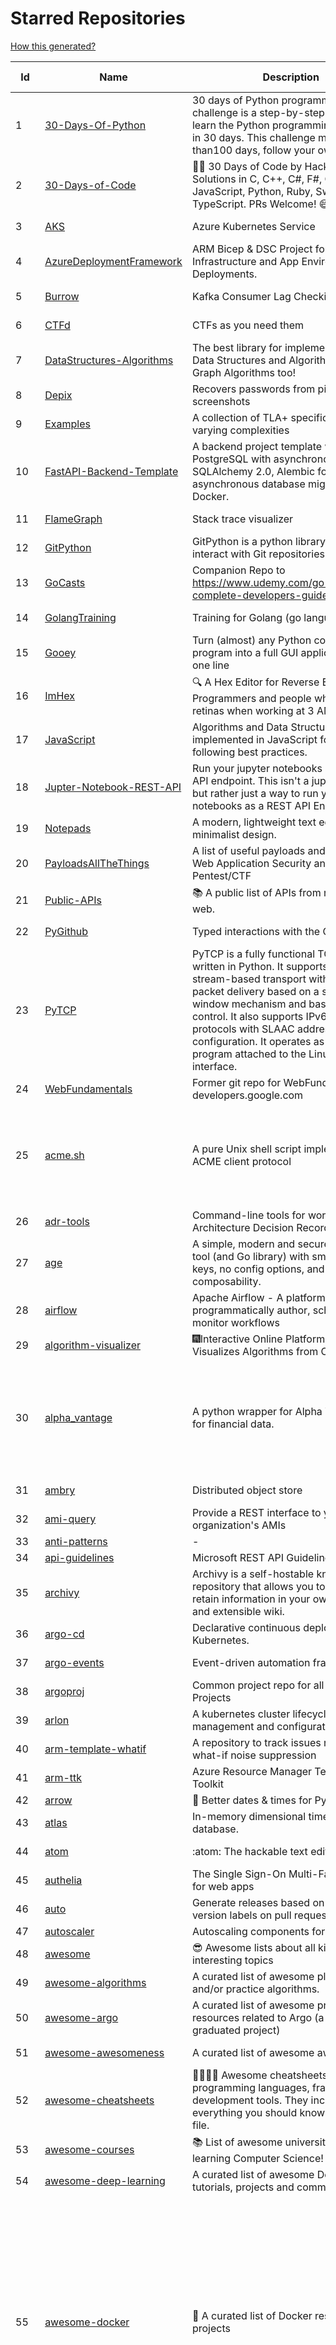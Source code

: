 # Starred Repositories  
[How this generated?](../master/USAGE.md)  
  
| Id 			| Name			| Description | Star Counts | Topics/Tags   | Last Updated 	|  
| ----------- | ----------- 	| ----------- | ----------- | ----------- 	| -----------   |  
|1|[30-Days-Of-Python](https://github.com/Asabeneh/30-Days-Of-Python.git)|30 days of Python programming challenge is a step-by-step guide to learn the Python programming language in 30 days. This challenge may take more than100 days, follow your own pace. |18444||11-12-2022|  
|2|[30-Days-of-Code](https://github.com/xeoneux/30-Days-of-Code.git)|👨‍💻 30 Days of Code by HackerRank Solutions in C, C++, C#, F#, Go, Java, JavaScript, Python, Ruby, Swift & TypeScript. PRs Welcome! 😄|810||17-8-2022|  
|3|[AKS](https://github.com/Azure/AKS.git)|Azure Kubernetes Service|1674||26-1-2023|  
|4|[AzureDeploymentFramework](https://github.com/brwilkinson/AzureDeploymentFramework.git)|ARM Bicep & DSC Project for Azure Infrastructure and App Environment Deployments.|89|||  
|5|[Burrow](https://github.com/linkedin/Burrow.git)|Kafka Consumer Lag Checking|3392||1-12-2022|  
|6|[CTFd](https://github.com/CTFd/CTFd.git)|CTFs as you need them|4440||25-1-2023|  
|7|[DataStructures-Algorithms](https://github.com/rachitiitr/DataStructures-Algorithms.git)|The best library for implementation of all Data Structures and Algorithms - Trees + Graph Algorithms too!|2435||13-6-2021|  
|8|[Depix](https://github.com/beurtschipper/Depix.git)|Recovers passwords from pixelized screenshots|23163||16-6-2022|  
|9|[Examples](https://github.com/tlaplus/Examples.git)|A collection of TLA+ specifications of varying complexities|1011|||  
|10|[FastAPI-Backend-Template](https://github.com/Aeternalis-Ingenium/FastAPI-Backend-Template.git)|A backend project template with FastAPI, PostgreSQL with asynchronous SQLAlchemy 2.0, Alembic for asynchronous database migration, and Docker.|266||19-1-2023|  
|11|[FlameGraph](https://github.com/brendangregg/FlameGraph.git)|Stack trace visualizer|14177||18-9-2022|  
|12|[GitPython](https://github.com/gitpython-developers/GitPython.git)|GitPython is a python library used to interact with Git repositories.|3816||25-1-2023|  
|13|[GoCasts](https://github.com/StephenGrider/GoCasts.git)|Companion Repo to https://www.udemy.com/go-the-complete-developers-guide/|1885||25-8-2017|  
|14|[GolangTraining](https://github.com/GoesToEleven/GolangTraining.git)|Training for Golang (go language)|8728||4-12-2018|  
|15|[Gooey](https://github.com/chriskiehl/Gooey.git)|Turn (almost) any Python command line program into a full GUI application with one line|17155||8-5-2022|  
|16|[ImHex](https://github.com/WerWolv/ImHex.git)|🔍 A Hex Editor for Reverse Engineers, Programmers and people who value their retinas when working at 3 AM.|25209||26-1-2023|  
|17|[JavaScript](https://github.com/TheAlgorithms/JavaScript.git)|Algorithms and Data Structures implemented in JavaScript for beginners, following best practices.|24531||8-1-2023|  
|18|[Jupter-Notebook-REST-API](https://github.com/Invictify/Jupter-Notebook-REST-API.git)|Run your jupyter notebooks as a REST API endpoint. This isn't a jupyter server but rather just a way to run your notebooks as a REST API Endpoint.|66||31-3-2020|  
|19|[Notepads](https://github.com/0x7c13/Notepads.git)|A modern, lightweight text editor with a minimalist design.|7235||14-1-2023|  
|20|[PayloadsAllTheThings](https://github.com/swisskyrepo/PayloadsAllTheThings.git)|A list of useful payloads and bypass for Web Application Security and Pentest/CTF|44696||24-1-2023|  
|21|[Public-APIs](https://github.com/n0shake/Public-APIs.git)|📚 A public list of APIs from round the web.|19444||26-1-2023|  
|22|[PyGithub](https://github.com/PyGithub/PyGithub.git)|Typed interactions with the GitHub API v3|5755||15-12-2022|  
|23|[PyTCP](https://github.com/ccie18643/PyTCP.git)|PyTCP is a fully functional TCP/IP stack written in Python. It supports TCP stream-based transport with reliable packet delivery based on a sliding window mechanism and basic congestion control. It also supports IPv6/ICMPv6 protocols with SLAAC address configuration. It operates as a user space program attached to the Linux TAP interface.|273||27-11-2022|  
|24|[WebFundamentals](https://github.com/google/WebFundamentals.git)|Former git repo for WebFundamentals on developers.google.com|13685|||  
|25|[acme.sh](https://github.com/acmesh-official/acme.sh.git)|A pure Unix shell script implementing ACME client protocol|30093|acme, acme-protocol, letsencrypt, certbot, shell, ash, bash, posix, posix-sh, zerossl, buypass, acme-client|23-11-2022|  
|26|[adr-tools](https://github.com/npryce/adr-tools.git)|Command-line tools for working with Architecture Decision Records|3728||30-3-2020|  
|27|[age](https://github.com/FiloSottile/age.git)|A simple, modern and secure encryption tool (and Go library) with small explicit keys, no config options, and UNIX-style composability.|12738||2-1-2023|  
|28|[airflow](https://github.com/apache/airflow.git)|Apache Airflow - A platform to programmatically author, schedule, and monitor workflows|28927|||  
|29|[algorithm-visualizer](https://github.com/algorithm-visualizer/algorithm-visualizer.git)|:fireworks:Interactive Online Platform that Visualizes Algorithms from Code|42091||13-4-2022|  
|30|[alpha_vantage](https://github.com/RomelTorres/alpha_vantage.git)|A python wrapper for Alpha Vantage API for financial data.|3822|alpha-vantage, pandas, financial-data, python, stock, alphavantage, json, finance, api-wrapper, cryptocurrency, bitcoin|25-12-2022|  
|31|[ambry](https://github.com/linkedin/ambry.git)|Distributed object store|1580||26-1-2023|  
|32|[ami-query](https://github.com/intuit/ami-query.git)|Provide a REST interface to your organization's AMIs|39||31-8-2020|  
|33|[anti-patterns](https://github.com/tonybaloney/anti-patterns.git)|-|127|||  
|34|[api-guidelines](https://github.com/microsoft/api-guidelines.git)|Microsoft REST API Guidelines|20577|||  
|35|[archivy](https://github.com/archivy/archivy.git)|Archivy is a self-hostable knowledge repository that allows you to learn and retain information in your own personal and extensible wiki.|2956||17-1-2023|  
|36|[argo-cd](https://github.com/argoproj/argo-cd.git)|Declarative continuous deployment for Kubernetes.|11868|||  
|37|[argo-events](https://github.com/argoproj/argo-events.git)|Event-driven automation framework|1822||23-1-2023|  
|38|[argoproj](https://github.com/argoproj/argoproj.git)|Common project repo for all Argo Projects|391||26-1-2023|  
|39|[arlon](https://github.com/arlonproj/arlon.git)|A kubernetes cluster lifecycle management and configuration tool|112||23-1-2023|  
|40|[arm-template-whatif](https://github.com/Azure/arm-template-whatif.git)|A repository to track issues related to what-if noise suppression|65|||  
|41|[arm-ttk](https://github.com/Azure/arm-ttk.git)|Azure Resource Manager Template Toolkit|370|||  
|42|[arrow](https://github.com/arrow-py/arrow.git)|🏹 Better dates & times for Python|8198|||  
|43|[atlas](https://github.com/Netflix/atlas.git)|In-memory dimensional time series database.|3187||18-1-2023|  
|44|[atom](https://github.com/atom/atom.git)|:atom: The hackable text editor|59050||22-11-2022|  
|45|[authelia](https://github.com/authelia/authelia.git)|The Single Sign-On Multi-Factor portal for web apps|15319||26-1-2023|  
|46|[auto](https://github.com/intuit/auto.git)|Generate releases based on semantic version labels on pull requests.|1911||13-9-2022|  
|47|[autoscaler](https://github.com/kubernetes/autoscaler.git)|Autoscaling components for Kubernetes|6469|||  
|48|[awesome](https://github.com/sindresorhus/awesome.git)|😎 Awesome lists about all kinds of interesting topics|235951||18-1-2023|  
|49|[awesome-algorithms](https://github.com/tayllan/awesome-algorithms.git)|A curated list of awesome places to learn and/or practice algorithms.|13091||9-5-2022|  
|50|[awesome-argo](https://github.com/akuity/awesome-argo.git)|A curated list of awesome projects and resources related to Argo (a CNCF graduated project)|1173||22-1-2023|  
|51|[awesome-awesomeness](https://github.com/bayandin/awesome-awesomeness.git)|A curated list of awesome awesomeness|29785||24-3-2022|  
|52|[awesome-cheatsheets](https://github.com/LeCoupa/awesome-cheatsheets.git)|👩‍💻👨‍💻 Awesome cheatsheets for popular programming languages, frameworks and development tools. They include everything you should know in one single file.|32132||30-12-2022|  
|53|[awesome-courses](https://github.com/prakhar1989/awesome-courses.git)|:books: List of awesome university courses for learning Computer Science!|45149||12-11-2022|  
|54|[awesome-deep-learning](https://github.com/ChristosChristofidis/awesome-deep-learning.git)|A curated list of awesome Deep Learning tutorials, projects and communities.|20156||14-11-2022|  
|55|[awesome-docker](https://github.com/veggiemonk/awesome-docker.git)|:whale: A curated list of Docker resources and projects|24163|docker, awesome, awesome-list, container, tools, dockerfile, list, moby, docker-container, docker-image, docker-environment, docker-deployment, docker-swarm, docker-api, docker-monitoring, docker-machine, docker-security, docker-registry|24-1-2023|  
|56|[awesome-fastapi](https://github.com/mjhea0/awesome-fastapi.git)|A curated list of awesome things related to FastAPI|5061||2-11-2022|  
|57|[awesome-flask](https://github.com/humiaozuzu/awesome-flask.git)|A curated list of awesome Flask resources and plugins|11108||17-9-2019|  
|58|[awesome-gcp-certifications](https://github.com/sathishvj/awesome-gcp-certifications.git)|Google Cloud Platform Certification resources.|3084|||  
|59|[awesome-github-profile-readme](https://github.com/abhisheknaiidu/awesome-github-profile-readme.git)|😎 A curated list of awesome GitHub Profile READMEs 📝|16362||9-10-2022|  
|60|[awesome-go](https://github.com/avelino/awesome-go.git)|A curated list of awesome Go frameworks, libraries and software|95247||21-1-2023|  
|61|[awesome-interview-questions](https://github.com/DopplerHQ/awesome-interview-questions.git)|:octocat: A curated awesome list of lists of interview questions. Feel free to contribute! :mortar_board: |52870||16-11-2021|  
|62|[awesome-k6](https://github.com/grafana/awesome-k6.git)|A curated list of resources on automated load- and performance testing using k6 🗻|321||30-9-2022|  
|63|[awesome-kubernetes](https://github.com/ramitsurana/awesome-kubernetes.git)|A curated list for awesome kubernetes sources :ship::tada:|13485||21-1-2023|  
|64|[awesome-macOS](https://github.com/iCHAIT/awesome-macOS.git)|  A curated list of awesome applications, softwares, tools and shiny things for macOS.|13869||21-1-2023|  
|65|[awesome-machine-learning](https://github.com/josephmisiti/awesome-machine-learning.git)|A curated list of awesome Machine Learning frameworks, libraries and software.|57506||23-1-2023|  
|66|[awesome-macos-command-line](https://github.com/herrbischoff/awesome-macos-command-line.git)|Use your macOS terminal shell to do awesome things.|26968||2-9-2021|  
|67|[awesome-microservices](https://github.com/mfornos/awesome-microservices.git)|A curated list of Microservice Architecture related principles and technologies.|11780||1-9-2022|  
|68|[awesome-pentest](https://github.com/enaqx/awesome-pentest.git)|A collection of awesome penetration testing resources, tools and other shiny things|17625||3-1-2023|  
|69|[awesome-python](https://github.com/vinta/awesome-python.git)|A curated list of awesome Python frameworks, libraries, software and resources|154621||5-1-2023|  
|70|[awesome-python-applications](https://github.com/mahmoud/awesome-python-applications.git)|💿 Free software that works great, and also happens to be open-source Python. |14217|||  
|71|[awesome-readme](https://github.com/matiassingers/awesome-readme.git)|A curated list of awesome READMEs|13747||13-12-2022|  
|72|[awesome-sanic](https://github.com/mekicha/awesome-sanic.git)|A curated list of awesome Sanic resources and extensions|622||26-10-2022|  
|73|[awesome-scalability](https://github.com/binhnguyennus/awesome-scalability.git)|The Patterns of Scalable, Reliable, and Performant Large-Scale Systems|43327||8-1-2023|  
|74|[awesome-selfhosted](https://github.com/awesome-selfhosted/awesome-selfhosted.git)|A list of Free Software network services and web applications which can be hosted on your own servers|116536||27-1-2023|  
|75|[awesome-shell](https://github.com/alebcay/awesome-shell.git)|A curated list of awesome command-line frameworks, toolkits, guides and gizmos. Inspired by awesome-php.|26322|||  
|76|[awesome-sre](https://github.com/dastergon/awesome-sre.git)|A curated list of Site Reliability and Production Engineering resources.|9569||8-10-2022|  
|77|[awesome-sysadmin](https://github.com/awesome-foss/awesome-sysadmin.git)|A curated list of amazingly awesome open source sysadmin resources.|16429||26-1-2023|  
|78|[awesome-vscode](https://github.com/viatsko/awesome-vscode.git)|🎨 A curated list of delightful VS Code packages and resources.|21782||15-11-2022|  
|79|[awless](https://github.com/wallix/awless.git)|A Mighty CLI for AWS|4898||10-12-2018|  
|80|[aws-cdk](https://github.com/aws/aws-cdk.git)|The AWS Cloud Development Kit is a framework for defining cloud infrastructure in code|9763||26-1-2023|  
|81|[aws-cli](https://github.com/aws/aws-cli.git)|Universal Command Line Interface for Amazon Web Services|13362|aws, cloud, aws-cli, cloud-management|26-1-2023|  
|82|[aws-cloudformation-user-guide](https://github.com/awsdocs/aws-cloudformation-user-guide.git)|The open source version of the AWS CloudFormation User Guide|702||7-1-2023|  
|83|[aws-eks-kubernetes-masterclass](https://github.com/stacksimplify/aws-eks-kubernetes-masterclass.git)|AWS EKS Kubernetes - Masterclass   DevOps, Microservices|709||17-1-2023|  
|84|[azkaban](https://github.com/azkaban/azkaban.git)|Azkaban workflow manager.|4202|||  
|85|[azure-cli](https://github.com/Azure/azure-cli.git)|Azure Command-Line Interface|3422||26-1-2023|  
|86|[azure-docs-bicep-samples](https://github.com/Azure/azure-docs-bicep-samples.git)|-|40|||  
|87|[azure-functions-host](https://github.com/Azure/azure-functions-host.git)|The host/runtime that powers Azure Functions|1794||26-1-2023|  
|88|[azure-monitor-opencensus-python](https://github.com/Azure-Samples/azure-monitor-opencensus-python.git)|Sample repository demonstrating Azure Monitor exporters for Opencensus Python|17||3-8-2022|  
|89|[azure-powershell](https://github.com/Azure/azure-powershell.git)|Microsoft Azure PowerShell|3440||26-1-2023|  
|90|[azure-quickstart-templates](https://github.com/Azure/azure-quickstart-templates.git)|Azure Quickstart Templates|12576|||  
|91|[azure-rest-api-specs](https://github.com/Azure/azure-rest-api-specs.git)|The source for REST API specifications for Microsoft Azure.|1959||26-1-2023|  
|92|[azure-sdk-for-python](https://github.com/Azure/azure-sdk-for-python.git)|This repository is for active development of the Azure SDK for Python. For consumers of the SDK we recommend visiting our public developer docs at https://docs.microsoft.com/python/azure/ or our versioned developer docs at https://azure.github.io/azure-sdk-for-python. |3464|||  
|93|[azure4everyone-samples](https://github.com/MarczakIO/azure4everyone-samples.git)|-|207|||  
|94|[backstage](https://github.com/backstage/backstage.git)|Backstage is an open platform for building developer portals|20486||26-1-2023|  
|95|[badges](https://github.com/Naereen/badges.git)|:pencil: Markdown code for lots of small badges :ribbon: :pushpin: (shields.io, forthebadge.com etc) :sunglasses:. Contributions are welcome! Please add yours!|3733||16-1-2023|  
|96|[bat](https://github.com/sharkdp/bat.git)|A cat(1) clone with wings.|39263|||  
|97|[behave](https://github.com/behave/behave.git)|BDD, Python style.|2753||19-12-2022|  
|98|[bhai-lang](https://github.com/DulLabs/bhai-lang.git)|A toy programming language written in Typescript|3574|||  
|99|[bicep](https://github.com/Azure/bicep.git)|Bicep is a declarative language for describing and deploying Azure resources|2667|||  
|100|[bitcoin](https://github.com/bitcoin/bitcoin.git)|Bitcoin Core integration/staging tree|67891||26-1-2023|  
|101|[black](https://github.com/psf/black.git)|The uncompromising Python code formatter|31087||24-1-2023|  
|102|[blackfriday](https://github.com/russross/blackfriday.git)|Blackfriday: a markdown processor for Go|5081||27-10-2020|  
|103|[blockly](https://github.com/google/blockly.git)|The web-based visual programming editor.|10935||26-1-2023|  
|104|[bokeh](https://github.com/bokeh/bokeh.git)|Interactive Data Visualization in the browser, from  Python|17144||27-1-2023|  
|105|[boto3](https://github.com/boto/boto3.git)|AWS SDK for Python|7844|python, aws, cloud, cloud-management, aws-sdk|26-1-2023|  
|106|[boulder](https://github.com/letsencrypt/boulder.git)|An ACME-based certificate authority, written in Go. |4535||26-1-2023|  
|107|[boundary](https://github.com/hashicorp/boundary.git)|Boundary enables identity-based access management for dynamic infrastructure. |3521||26-1-2023|  
|108|[brackets](https://github.com/adobe/brackets.git)|An open source code editor for the web, written in JavaScript, HTML and CSS.|33499||18-3-2021|  
|109|[brooklin](https://github.com/linkedin/brooklin.git)|An extensible distributed system for reliable nearline data streaming at scale|808|||  
|110|[brotli](https://github.com/google/brotli.git)|Brotli compression format|11810|||  
|111|[build-your-own-x](https://github.com/codecrafters-io/build-your-own-x.git)|Master programming by recreating your favorite technologies from scratch.|185347||23-1-2023|  
|112|[caddy](https://github.com/caddyserver/caddy.git)|Fast and extensible multi-platform HTTP/1-2-3 web server with automatic HTTPS|45495||25-1-2023|  
|113|[cdk8s](https://github.com/cdk8s-team/cdk8s.git)|Define Kubernetes native apps and abstractions using object-oriented programming|3436|||  
|114|[cdnjs](https://github.com/cdnjs/cdnjs.git)|🤖 CDN assets - The #1 free and open source CDN built to make life easier for developers.|9774||27-1-2023|  
|115|[celery](https://github.com/celery/celery.git)|Distributed Task Queue (development branch)|20839|python, task-manager, task-scheduler, task-runner, queue-workers, queued-jobs, queue-tasks, amqp, redis, sqs, sqs-queue, python3, python-library, redis-queue|24-1-2023|  
|116|[cello](https://github.com/cello-proj/cello.git)|Run infrastructure as code (IaC) software tools including CDK, Terraform and Cloud Formation via GitOps.|255||21-12-2022|  
|117|[cfssl](https://github.com/cloudflare/cfssl.git)|CFSSL: Cloudflare's PKI and TLS toolkit|7555||8-12-2022|  
|118|[chalice](https://github.com/aws/chalice.git)|Python Serverless Microframework for AWS|9454||1-9-2022|  
|119|[chaos-mesh](https://github.com/chaos-mesh/chaos-mesh.git)|A Chaos Engineering Platform for Kubernetes.|5460||18-1-2023|  
|120|[chaosmonkey](https://github.com/Netflix/chaosmonkey.git)|Chaos Monkey is a resiliency tool that helps applications tolerate random instance failures.|13111||20-1-2023|  
|121|[chartmuseum](https://github.com/helm/chartmuseum.git)|Host your own Helm Chart Repository|3091||11-1-2023|  
|122|[charts](https://github.com/helm/charts.git)|⚠️(OBSOLETE) Curated applications for Kubernetes|15471||21-12-2021|  
|123|[cheat.sh](https://github.com/chubin/cheat.sh.git)|the only cheat sheet you need|34514||18-4-2022|  
|124|[checkov](https://github.com/bridgecrewio/checkov.git)|Prevent cloud misconfigurations and find vulnerabilities during build-time in infrastructure as code, container images and open source packages with Checkov by Bridgecrew.|5140|||  
|125|[cilium](https://github.com/cilium/cilium.git)|eBPF-based Networking, Security, and Observability|14158||26-1-2023|  
|126|[clair](https://github.com/quay/clair.git)|Vulnerability Static Analysis for Containers|9288|||  
|127|[cli](https://github.com/snyk/cli.git)|Snyk CLI scans and monitors your projects for security vulnerabilities.|4302||26-1-2023|  
|128|[cli](https://github.com/cli/cli.git)|GitHub’s official command line tool|31116||26-1-2023|  
|129|[cli-spinners](https://github.com/sindresorhus/cli-spinners.git)|Spinners for use in the terminal|2107||24-7-2022|  
|130|[cli53](https://github.com/barnybug/cli53.git)|Command line tool for Amazon Route 53|1841||8-4-2022|  
|131|[click](https://github.com/pallets/click.git)|Python composable command line interface toolkit|13421||20-1-2023|  
|132|[cloud-custodian](https://github.com/cloud-custodian/cloud-custodian.git)|Rules engine for cloud security, cost optimization, and governance, DSL in yaml for policies to query, filter, and take actions on resources|4621|||  
|133|[cobra](https://github.com/spf13/cobra.git)|A Commander for modern Go CLI interactions|30438|||  
|134|[codebytere.github.io](https://github.com/codebytere/codebytere.github.io.git)|personal website|470||11-1-2023|  
|135|[codesearch](https://github.com/google/codesearch.git)|Fast, indexed regexp search over large file trees|3243|||  
|136|[coding-interview-university](https://github.com/jwasham/coding-interview-university.git)|A complete computer science study plan to become a software engineer.|245272|||  
|137|[compose](https://github.com/docker/compose.git)|Define and run multi-container applications with Docker|28373|docker, docker-compose, orchestration, go, golang|26-1-2023|  
|138|[computer-science](https://github.com/ossu/computer-science.git)|:mortar_board: Path to a free self-taught education in Computer Science!|131374||21-1-2023|  
|139|[consul](https://github.com/hashicorp/consul.git)|Consul is a distributed, highly available, and data center aware solution to connect and configure applications across dynamic, distributed infrastructure.|25932|consul, service-mesh, service-discovery, kubernetes, vault, ecs, api-gateway|26-1-2023|  
|140|[containerd](https://github.com/containerd/containerd.git)|An open and reliable container runtime|13012|containerd, oci, containers, docker, cncf, cri, kubernetes, hacktoberfest|26-1-2023|  
|141|[core](https://github.com/home-assistant/core.git)|:house_with_garden: Open source home automation that puts local control and privacy first.|57552||27-1-2023|  
|142|[coredns](https://github.com/coredns/coredns.git)|CoreDNS is a DNS server that chains plugins|10204|||  
|143|[coreutils](https://github.com/uutils/coreutils.git)|Cross-platform Rust rewrite of the GNU coreutils|13048||25-1-2023|  
|144|[crouton](https://github.com/dnschneid/crouton.git)|Chromium OS Universal Chroot Environment|8261|||  
|145|[cruise-control](https://github.com/linkedin/cruise-control.git)|Cruise-control is the first of its kind to fully automate the dynamic workload rebalance and self-healing of a Kafka cluster. It provides great value to Kafka users by simplifying the operation of Kafka clusters.|2350||4-1-2023|  
|146|[curl](https://github.com/curl/curl.git)|A command line tool and library for transferring data with URL syntax, supporting DICT, FILE, FTP, FTPS, GOPHER, GOPHERS, HTTP, HTTPS, IMAP, IMAPS, LDAP, LDAPS, MQTT, POP3, POP3S, RTMP, RTMPS, RTSP, SCP, SFTP, SMB, SMBS, SMTP, SMTPS, TELNET, TFTP, WS and WSS. libcurl offers a myriad of powerful features|28280||26-1-2023|  
|147|[dailybot](https://github.com/sapumar/dailybot.git)|Simple telegram bot to remind about the daily stand up|8||23-12-2021|  
|148|[dapr](https://github.com/dapr/dapr.git)|Dapr is a portable, event-driven, runtime for building distributed applications across cloud and edge.|20301||26-1-2023|  
|149|[dashboard](https://github.com/kubernetes/dashboard.git)|General-purpose web UI for Kubernetes clusters|12130||16-1-2023|  
|150|[datamodel-code-generator](https://github.com/koxudaxi/datamodel-code-generator.git)|Pydantic model generator for easy conversion of JSON, OpenAPI, JSON Schema, and YAML data sources.|1372||26-1-2023|  
|151|[deepdiff](https://github.com/seperman/deepdiff.git)|DeepDiff: Deep Difference and search of any Python object/data. DeepHash: Hash of any object based on its contents. Delta: Use deltas to reconstruct objects by adding deltas together.|1567||6-1-2023|  
|152|[design-patterns-for-humans](https://github.com/kamranahmedse/design-patterns-for-humans.git)|An ultra-simplified explanation to design patterns|36800||27-8-2022|  
|153|[developer-roadmap](https://github.com/kamranahmedse/developer-roadmap.git)|Interactive roadmaps, guides and other educational content to help developers grow in their careers.|226590||26-1-2023|  
|154|[devops-exercises](https://github.com/bregman-arie/devops-exercises.git)|Linux, Jenkins, AWS, SRE, Prometheus, Docker, Python, Ansible, Git, Kubernetes, Terraform, OpenStack, SQL, NoSQL, Azure, GCP, DNS, Elastic, Network, Virtualization. DevOps Interview Questions|35834||25-1-2023|  
|155|[diagrams](https://github.com/mingrammer/diagrams.git)|:art: Diagram as Code for prototyping cloud system architectures|27707|||  
|156|[discourse](https://github.com/discourse/discourse.git)|A platform for community discussion. Free, open, simple.|37237||27-1-2023|  
|157|[dive](https://github.com/wagoodman/dive.git)|A tool for exploring each layer in a docker image|35479|docker, docker-image, inspector, explorer, cli, tui|2-7-2021|  
|158|[django](https://github.com/django/django.git)|The Web framework for perfectionists with deadlines.|68382|||  
|159|[django-health-check](https://github.com/revsys/django-health-check.git)|a pluggable app that runs a full check on the deployment, using a number of plugins to check e.g. database, queue server, celery processes, etc.|952|||  
|160|[dns](https://github.com/miekg/dns.git)|DNS library in Go|6719|||  
|161|[dnscontrol](https://github.com/StackExchange/dnscontrol.git)|Synchronize your DNS to multiple providers from a simple DSL|2481||26-1-2023|  
|162|[dnslib](https://github.com/paulc/dnslib.git)|A Python library to encode/decode DNS wire-format packets |243|||  
|163|[dnsperf](https://github.com/cobblau/dnsperf.git)|A DNS performance tool.|205||14-10-2017|  
|164|[docker-cheat-sheet](https://github.com/wsargent/docker-cheat-sheet.git)|Docker Cheat Sheet|21337|docker, cheet-sheet|23-6-2022|  
|165|[docker-development-youtube-series](https://github.com/marcel-dempers/docker-development-youtube-series.git)|-|3922||18-1-2023|  
|166|[docker_practice](https://github.com/yeasy/docker_practice.git)|Learn and understand Docker&Container technologies, with real DevOps practice!|21746||17-1-2023|  
|167|[dockerfiles](https://github.com/jessfraz/dockerfiles.git)|Various Dockerfiles I use on the desktop and on servers.|12963||27-3-2021|  
|168|[doitlive](https://github.com/sloria/doitlive.git)|Because sometimes you need to do it live|3239||14-8-2022|  
|169|[dokku](https://github.com/dokku/dokku.git)|A docker-powered PaaS that helps you build and manage the lifecycle of applications|24126||26-1-2023|  
|170|[dotfiles](https://github.com/bbkane/dotfiles.git)|Configs for apps I care about|26||24-1-2023|  
|171|[draft-classic](https://github.com/Azure/draft-classic.git)|A tool for developers to create cloud-native applications on Kubernetes.|3944|||  
|172|[drawio](https://github.com/jgraph/drawio.git)|draw.io is a JavaScript, client-side editor for general diagramming and whiteboarding|32891||26-1-2023|  
|173|[driftctl](https://github.com/snyk/driftctl.git)|Detect, track and alert on infrastructure drift|2090|||  
|174|[duf](https://github.com/muesli/duf.git)|Disk Usage/Free Utility - a better 'df' alternative|10485||3-12-2022|  
|175|[eBPF-Package-Repository](https://github.com/l3af-project/eBPF-Package-Repository.git)|eBPF Programs|22||16-6-2022|  
|176|[echarts](https://github.com/apache/echarts.git)|Apache ECharts is a powerful, interactive charting and data visualization library for browser|53974||23-1-2023|  
|177|[echo](https://github.com/labstack/echo.git)|High performance, minimalist Go web framework|24778|go, echo, web, middleware, microservice, websocket, ssl, letsencrypt, micro-framework, https, http2, web-framework, labstack-echo|3-1-2023|  
|178|[ecs-refarch-service-discovery](https://github.com/awslabs/ecs-refarch-service-discovery.git)|An EC2 Container Service Reference Architecture for providing Service Discovery to containers using CloudWatch Events, Lambda and Route 53 private hosted zones. |441||25-7-2016|  
|179|[eks-anywhere](https://github.com/aws/eks-anywhere.git)|Run Amazon EKS on your own infrastructure 🚀|1704||27-1-2023|  
|180|[eks-node-viewer](https://github.com/awslabs/eks-node-viewer.git)|EKS Node Viewer|483||23-1-2023|  
|181|[elasticsearch](https://github.com/elastic/elasticsearch.git)|Free and Open, Distributed, RESTful Search Engine|62488||26-1-2023|  
|182|[emissary](https://github.com/emissary-ingress/emissary.git)|open source Kubernetes-native API gateway for microservices built on the Envoy Proxy|3977||23-1-2023|  
|183|[eng-practices](https://github.com/google/eng-practices.git)|Google's Engineering Practices documentation|19036|||  
|184|[engineering-blogs](https://github.com/kilimchoi/engineering-blogs.git)|A curated list of engineering blogs|22835||28-10-2022|  
|185|[envoy](https://github.com/envoyproxy/envoy.git)|Cloud-native high-performance edge/middle/service proxy|21293|||  
|186|[eruda](https://github.com/liriliri/eruda.git)|Console for mobile browsers|13529|||  
|187|[etcd](https://github.com/etcd-io/etcd.git)|Distributed reliable key-value store for the most critical data of a distributed system|42394|etcd, raft, distributed-systems, kubernetes, go, database, key-value, consensus, distributed-database, cncf|24-1-2023|  
|188|[every-programmer-should-know](https://github.com/mtdvio/every-programmer-should-know.git)|A collection of (mostly) technical things every software developer should know about|67423||23-11-2022|  
|189|[ewd998](https://github.com/tlaplus-workshops/ewd998.git)|Distributed termination detection on a ring, due to Shmuel Safra:|35|||  
|190|[excalidraw](https://github.com/excalidraw/excalidraw.git)|Virtual whiteboard for sketching hand-drawn like diagrams|40075||26-1-2023|  
|191|[external-dns](https://github.com/kubernetes-sigs/external-dns.git)|Configure external DNS servers (AWS Route53, Google CloudDNS and others) for Kubernetes Ingresses and Services|5990|||  
|192|[faas](https://github.com/openfaas/faas.git)|OpenFaaS - Serverless Functions Made Simple|22576||17-1-2023|  
|193|[face_recognition](https://github.com/ageitgey/face_recognition.git)|The world's simplest facial recognition api for Python and the command line|47113||10-6-2022|  
|194|[faker](https://github.com/joke2k/faker.git)|Faker is a Python package that generates fake data for you.|15319||24-1-2023|  
|195|[falcon](https://github.com/falconry/falcon.git)|The no-magic web data plane API and microservices framework for Python developers, with a focus on reliability, correctness, and performance at scale.|9000|||  
|196|[fastapi](https://github.com/tiangolo/fastapi.git)|FastAPI framework, high performance, easy to learn, fast to code, ready for production|53810||24-1-2023|  
|197|[fastapi-cache](https://github.com/long2ice/fastapi-cache.git)|fastapi-cache is a tool to cache fastapi response and function result, with backends support redis and memcached.|570||15-1-2023|  
|198|[fastapi-code-generator](https://github.com/koxudaxi/fastapi-code-generator.git)|This code generator creates FastAPI app from an openapi file.|647||25-1-2023|  
|199|[fastapi-jwt](https://github.com/testdrivenio/fastapi-jwt.git)|secure a FastAPI app by enabling authentication using JSON Web Tokens (JWTs)|67||19-2-2021|  
|200|[fastapi-mvc](https://github.com/fastapi-mvc/fastapi-mvc.git)|Developer productivity tool for making high-quality FastAPI production-ready APIs.|290||8-1-2023|  
|201|[fastapi-utils](https://github.com/dmontagu/fastapi-utils.git)|Reusable utilities for FastAPI|1265||7-3-2020|  
|202|[fastapi-versioning](https://github.com/DeanWay/fastapi-versioning.git)|api versioning for fastapi web applications|488||24-8-2021|  
|203|[fastapi_client](https://github.com/dmontagu/fastapi_client.git)|FastAPI client generator|291||11-2-2021|  
|204|[fastapi_profiler](https://github.com/sunhailin-Leo/fastapi_profiler.git)|A FastAPI Middleware of joerick/pyinstrument to check your service performance.|110||3-1-2023|  
|205|[fasthttp](https://github.com/valyala/fasthttp.git)|Fast HTTP package for Go. Tuned for high performance. Zero memory allocations in hot paths. Up to 10x faster than net/http|18971||23-1-2023|  
|206|[fd](https://github.com/sharkdp/fd.git)|A simple, fast and user-friendly alternative to 'find'|26093||17-1-2023|  
|207|[first-contributions](https://github.com/firstcontributions/first-contributions.git)|🚀✨ Help beginners to contribute to open source projects|31147||26-1-2023|  
|208|[flamethrower](https://github.com/DNS-OARC/flamethrower.git)|a DNS performance and functional testing utility supporting UDP, TCP, DoT and DoH (by @ns1labs)|268||7-12-2022|  
|209|[flasgger](https://github.com/flasgger/flasgger.git)|Easy OpenAPI specs and Swagger UI for your Flask API|3158||21-1-2022|  
|210|[flask](https://github.com/pallets/flask.git)|The Python micro framework for building web applications.|61675||20-1-2023|  
|211|[flask-app-on-azure-functions](https://github.com/Azure-Samples/flask-app-on-azure-functions.git)|A sample to run a Flask app on Azure Functions|8||18-2-2022|  
|212|[flask-caching](https://github.com/pallets-eco/flask-caching.git)|A caching extension for Flask|778||12-1-2023|  
|213|[flask-celery-example](https://github.com/miguelgrinberg/flask-celery-example.git)|This repository contains the example code for my blog article Using Celery with Flask.|1122|||  
|214|[flower](https://github.com/mher/flower.git)|Real-time monitor and web admin for Celery distributed task queue|5536|||  
|215|[forcediphttpsadapter](https://github.com/Roadmaster/forcediphttpsadapter.git)|A requests TransportAdapter allowing to force a specific IP for HTTPS connections.|46||1-11-2021|  
|216|[fortio](https://github.com/fortio/fortio.git)|Fortio load testing library, command line tool, advanced echo server and web UI in go (golang). Allows to specify a set query-per-second load and record latency histograms and other useful stats.|2811||26-1-2023|  
|217|[fortio-operator](https://github.com/verfio/fortio-operator.git)|Load Testing Operator within the Kubernetes cluster and outside of it.|37|||  
|218|[free-for-dev](https://github.com/ripienaar/free-for-dev.git)|A list of SaaS, PaaS and IaaS offerings that have free tiers of interest to devops and infradev|66075||26-1-2023|  
|219|[free-programming-books](https://github.com/EbookFoundation/free-programming-books.git)|:books: Freely available programming books|262910||26-1-2023|  
|220|[frp](https://github.com/fatedier/frp.git)|A fast reverse proxy to help you expose a local server behind a NAT or firewall to the internet.|63728||15-1-2023|  
|221|[fucking-algorithm](https://github.com/labuladong/fucking-algorithm.git)|刷算法全靠套路，认准 labuladong 就够了！English version supported! Crack LeetCode, not only how, but also why. |113393||25-1-2023|  
|222|[gcsfuse](https://github.com/GoogleCloudPlatform/gcsfuse.git)|A user-space file system for interacting with Google Cloud Storage|1599|||  
|223|[gin](https://github.com/gin-gonic/gin.git)|Gin is a HTTP web framework written in Go (Golang). It features a Martini-like API with much better performance -- up to 40 times faster. If you need smashing performance, get yourself some Gin.|66007||20-1-2023|  
|224|[gitbook](https://github.com/GitbookIO/gitbook.git)|📝 Modern documentation format and toolchain using Git and Markdown|25290||27-12-2018|  
|225|[github-cheat-sheet](https://github.com/tiimgreen/github-cheat-sheet.git)|A list of cool features of Git and GitHub.|39172||28-5-2022|  
|226|[github-readme-stats](https://github.com/anuraghazra/github-readme-stats.git)|:zap: Dynamically generated stats for your github readmes|51112|||  
|227|[github1s](https://github.com/conwnet/github1s.git)|One second to read GitHub code with VS Code.|21605||19-1-2023|  
|228|[gitignore](https://github.com/github/gitignore.git)|A collection of useful .gitignore templates|143361||18-12-2022|  
|229|[gitops-engine](https://github.com/argoproj/gitops-engine.git)|Democratizing GitOps|1466|||  
|230|[gitui](https://github.com/extrawurst/gitui.git)|Blazing 💥 fast terminal-ui for git written in rust 🦀|11974||26-1-2023|  
|231|[gloo](https://github.com/solo-io/gloo.git)|The Feature-rich, Kubernetes-native, Next-Generation API Gateway Built on Envoy|3676||26-1-2023|  
|232|[go-github](https://github.com/google/go-github.git)|Go library for accessing the GitHub v3 API|9128||27-1-2023|  
|233|[go-leetcode](https://github.com/austingebauer/go-leetcode.git)|A collection of 100+ popular LeetCode problems solved in Go.|1740|||  
|234|[go-metrics](https://github.com/rcrowley/go-metrics.git)|Go port of Coda Hale's Metrics library|3331||27-12-2020|  
|235|[go-spew](https://github.com/davecgh/go-spew.git)|Implements a deep pretty printer for Go data structures to aid in debugging|5458|||  
|236|[goaccess](https://github.com/allinurl/goaccess.git)|GoAccess is a real-time web log analyzer and interactive viewer that runs in a terminal in *nix systems or through your browser.|15702||2-1-2023|  
|237|[gobgp](https://github.com/osrg/gobgp.git)|BGP implemented in the Go Programming Language|3125||10-1-2023|  
|238|[gods](https://github.com/emirpasic/gods.git)|GoDS (Go Data Structures) - Sets, Lists, Stacks, Maps, Trees, Queues, and much more|13181|go, golang, data-structure, map, tree, set, list, stack, iterator, enumerable, sort, avl-tree, red-black-tree, b-tree, binary-heap, queue|18-1-2023|  
|239|[golang-web-dev](https://github.com/GoesToEleven/golang-web-dev.git)|-|3153||13-12-2019|  
|240|[goldmark](https://github.com/yuin/goldmark.git)|:trophy: A markdown parser written in Go. Easy to extend, standard(CommonMark) compliant, well structured.|2523||25-12-2022|  
|241|[google-api-python-client](https://github.com/googleapis/google-api-python-client.git)|🐍 The official Python client library for Google's discovery based APIs.|6270|||  
|242|[google-cloud-python](https://github.com/googleapis/google-cloud-python.git)|Google Cloud Client Library for Python|4093|||  
|243|[google-maps-services-python](https://github.com/googlemaps/google-maps-services-python.git)|Python client library for Google Maps API Web Services|3788|||  
|244|[googlesre](https://github.com/google/googlesre.git)|-|97|||  
|245|[goreleaser](https://github.com/goreleaser/goreleaser.git)|Deliver Go binaries as fast and easily as possible|11154||26-1-2023|  
|246|[gotty](https://github.com/sorenisanerd/gotty.git)|Share your terminal as a web application|1695||28-11-2022|  
|247|[gotty](https://github.com/yudai/gotty.git)|Share your terminal as a web application|17429||13-12-2017|  
|248|[gping](https://github.com/orf/gping.git)|Ping, but with a graph|7115||17-1-2023|  
|249|[graphene-django](https://github.com/graphql-python/graphene-django.git)|Integrate GraphQL into your Django project.|4011||24-12-2022|  
|250|[grequests](https://github.com/spyoungtech/grequests.git)|Requests + Gevent = <3|4179|||  
|251|[grex](https://github.com/pemistahl/grex.git)|A command-line tool and Rust library for generating regular expressions from user-provided test cases|5849||3-1-2023|  
|252|[greykite](https://github.com/linkedin/greykite.git)|A flexible, intuitive and fast forecasting library|1664|||  
|253|[grumpy](https://github.com/giantswarm/grumpy.git)|Kubernetes Validation Admission Controller example|22||24-7-2020|  
|254|[guacamole-server](https://github.com/apache/guacamole-server.git)|Mirror of Apache Guacamole Server|2337||24-1-2023|  
|255|[halo](https://github.com/manrajgrover/halo.git)|💫 Beautiful spinners for terminal, IPython and Jupyter|2688||9-11-2020|  
|256|[haproxy](https://github.com/haproxy/haproxy.git)|HAProxy Load Balancer's development branch (mirror of git.haproxy.org)|3424||26-1-2023|  
|257|[helm](https://github.com/helm/helm.git)|The Kubernetes Package Manager|23492||13-1-2023|  
|258|[helm-git-repo](https://github.com/yks0000/helm-git-repo.git)|A Helm Repo (Automatically build index.yaml)|1||6-4-2021|  
|259|[helmfile](https://github.com/roboll/helmfile.git)|Deploy Kubernetes Helm Charts|3961|||  
|260|[hey](https://github.com/rakyll/hey.git)|HTTP load generator, ApacheBench (ab) replacement|14972||23-3-2021|  
|261|[homebrew-cask](https://github.com/Homebrew/homebrew-cask.git)|🍻 A CLI workflow for the administration of macOS applications distributed as binaries|19731||26-1-2023|  
|262|[how-web-works](https://github.com/vasanthk/how-web-works.git)|What happens behind the scenes when we type www.google.com in a browser?|12588||13-12-2022|  
|263|[howdoi](https://github.com/gleitz/howdoi.git)|instant coding answers via the command line|9849||26-1-2023|  
|264|[htmlq](https://github.com/mgdm/htmlq.git)|Like jq, but for HTML.|6330||13-10-2022|  
|265|[htop](https://github.com/htop-dev/htop.git)|htop - an interactive process viewer|4519||10-1-2023|  
|266|[http-api-design](https://github.com/interagent/http-api-design.git)|HTTP API design guide extracted from work on the Heroku Platform API|13647||18-11-2021|  
|267|[http2smugl](https://github.com/neex/http2smugl.git)|-|473|||  
|268|[hub](https://github.com/github/hub.git)|A command-line tool that makes git easier to use with GitHub.|22259||1-12-2022|  
|269|[hubot-slack](https://github.com/slackapi/hubot-slack.git)|Slack Developer Kit for Hubot|2284|||  
|270|[hugo](https://github.com/gohugoio/hugo.git)|The world’s fastest framework for building websites.|64942||26-1-2023|  
|271|[hygieia](https://github.com/hygieia/hygieia.git)|CapitalOne  DevOps Dashboard|3741|devops, dashboard, hygieia, delivery-pipeline, visualization, continuous-delivery, continuous-deployment, continuous-integration|13-10-2022|  
|272|[influxdb](https://github.com/influxdata/influxdb.git)|Scalable datastore for metrics, events, and real-time analytics|24802|||  
|273|[ingress-nginx](https://github.com/kubernetes/ingress-nginx.git)|Ingress-NGINX Controller for Kubernetes|14232||25-1-2023|  
|274|[interactive-coding-challenges](https://github.com/donnemartin/interactive-coding-challenges.git)|120+ interactive Python coding interview challenges (algorithms and data structures).  Includes Anki flashcards.|26789||5-8-2020|  
|275|[interview](https://github.com/mission-peace/interview.git)|Interview questions|10650||30-7-2018|  
|276|[interview](https://github.com/Olshansk/interview.git)|Everything you need to prepare for your technical interview|15997||14-9-2022|  
|277|[interviews](https://github.com/kdn251/interviews.git)|Everything you need to know to get the job.|59083||6-6-2020|  
|278|[ipvs](https://github.com/cloudflare/ipvs.git)|Package ipvs allows you to manage Linux IPVS services and destinations|88||23-11-2021|  
|279|[ipython](https://github.com/ipython/ipython.git)|Official repository for IPython itself. Other repos in the IPython organization contain things like the website, documentation builds, etc.|15670||26-1-2023|  
|280|[iris](https://github.com/linkedin/iris.git)|Iris is a highly configurable and flexible service for paging and messaging.|716|||  
|281|[iris](https://github.com/kataras/iris.git)|The fastest HTTP/2 Go Web Framework. New, modern, easy to learn. Fast development with Code you control. Unbeatable cost-performance ratio :leaves: :rocket:   谢谢   #golang|23471||25-1-2023|  
|282|[jaeger](https://github.com/jaegertracing/jaeger.git)|CNCF Jaeger, a Distributed Tracing Platform|17008||25-1-2023|  
|283|[javascript-algorithms](https://github.com/trekhleb/javascript-algorithms.git)|📝 Algorithms and data structures implemented in JavaScript with explanations and links to further readings|161365||24-1-2023|  
|284|[javascript-questions](https://github.com/lydiahallie/javascript-questions.git)|A long list of (advanced) JavaScript questions, and their explanations :sparkles:  |51824||22-1-2023|  
|285|[jedis](https://github.com/redis/jedis.git)|Redis Java client designed for performance and ease of use.|10878||24-1-2023|  
|286|[jellyfin](https://github.com/jellyfin/jellyfin.git)|The Free Software Media System|19914||26-1-2023|  
|287|[jira](https://github.com/pycontribs/jira.git)|Python Jira library. Development chat available on https://matrix.to/#/#pycontribs:matrix.org|1691||19-12-2022|  
|288|[jira](https://github.com/go-jira/jira.git)|simple jira command line client in Go|2578||27-10-2022|  
|289|[jq](https://github.com/stedolan/jq.git)|Command-line JSON processor|24097||26-5-2022|  
|290|[jsii](https://github.com/aws/jsii.git)|jsii allows code in any language to naturally interact with JavaScript classes. It is the technology that enables the AWS Cloud Development Kit to deliver polyglot libraries from a single codebase!|2189||26-1-2023|  
|291|[json-server](https://github.com/typicode/json-server.git)|Get a full fake REST API with zero coding in less than 30 seconds (seriously)|65202||13-12-2022|  
|292|[jsonnet](https://github.com/google/jsonnet.git)|Jsonnet - The data templating language|6018|||  
|293|[jsonschema](https://github.com/python-jsonschema/jsonschema.git)|An implementation of the JSON Schema specification for Python|3987||20-1-2023|  
|294|[k2tf](https://github.com/sl1pm4t/k2tf.git)|Kubernetes YAML to Terraform HCL converter|997||29-5-2022|  
|295|[k3s](https://github.com/k3s-io/k3s.git)|Lightweight Kubernetes|22091||26-1-2023|  
|296|[k6](https://github.com/grafana/k6.git)|A modern load testing tool, using Go and JavaScript - https://k6.io|19207||26-1-2023|  
|297|[k6-example-woocommerce](https://github.com/grafana/k6-example-woocommerce.git)|Example k6 scripts targeting a WooCommerce deployment|24||12-9-2022|  
|298|[k6-hardware-benchmark](https://github.com/grafana/k6-hardware-benchmark.git)|-|20||30-4-2020|  
|299|[k8s-conformance](https://github.com/cncf/k8s-conformance.git)|🧪CNCF K8s Conformance Working Group|731||20-1-2023|  
|300|[k9s](https://github.com/derailed/k9s.git)|🐶 Kubernetes CLI To Manage Your Clusters In Style!|19402||26-1-2023|  
|301|[kafka-monitor](https://github.com/linkedin/kafka-monitor.git)|Xinfra Monitor monitors the availability of Kafka clusters by producing synthetic workloads using end-to-end pipelines to obtain derived vital statistics - E2E latency, service produce/consume availability, offsets commit availability & latency, message loss rate and more.|1939|||  
|302|[kapacitor](https://github.com/influxdata/kapacitor.git)|Open source framework for processing, monitoring, and alerting on time series data|2178|||  
|303|[katib](https://github.com/kubeflow/katib.git)|Repository for hyperparameter tuning|1281||26-1-2023|  
|304|[kb](https://github.com/gnebbia/kb.git)|A minimalist command line knowledge base manager|2932||22-9-2022|  
|305|[keras-yolo2](https://github.com/experiencor/keras-yolo2.git)|Easy training on custom dataset. Various backends (MobileNet and SqueezeNet) supported. A YOLO demo to detect raccoon run entirely in brower is accessible at https://git.io/vF7vI (not on Windows).|1715|convolutional-networks, deep-learning, yolo2, realtime, regression|31-12-2019|  
|306|[kind](https://github.com/kubernetes-sigs/kind.git)|Kubernetes IN Docker - local clusters for testing Kubernetes|11041||25-1-2023|  
|307|[kong](https://github.com/Kong/kong.git)|🦍 The Cloud-Native API Gateway |33891||26-1-2023|  
|308|[kopf](https://github.com/nolar/kopf.git)|A Python framework to write Kubernetes operators in just a few lines of code|1406||13-11-2022|  
|309|[kops](https://github.com/kubernetes/kops.git)|Kubernetes Operations (kOps) - Production Grade k8s Installation, Upgrades and Management|14655||25-1-2023|  
|310|[ksonnet](https://github.com/ksonnet/ksonnet.git)|A CLI-supported framework that streamlines writing and deployment of Kubernetes configurations to multiple clusters.|1159|||  
|311|[kube2iam](https://github.com/jtblin/kube2iam.git)|kube2iam  provides different AWS IAM roles for pods running on Kubernetes|1884||1-12-2022|  
|312|[kubebuilder](https://github.com/kubernetes-sigs/kubebuilder.git)|Kubebuilder - SDK for building Kubernetes APIs using CRDs|6046||26-1-2023|  
|313|[kubectl-aliases](https://github.com/ahmetb/kubectl-aliases.git)|Programmatically generated handy kubectl aliases.|2803|||  
|314|[kubectx](https://github.com/ahmetb/kubectx.git)|Faster way to switch between clusters and namespaces in kubectl|14597|||  
|315|[kubeflow](https://github.com/kubeflow/kubeflow.git)|Machine Learning Toolkit for Kubernetes|12206||26-1-2023|  
|316|[kubernetes](https://github.com/kubernetes/kubernetes.git)|Production-Grade Container Scheduling and Management|95396||26-1-2023|  
|317|[kubernetes-external-secrets](https://github.com/external-secrets/kubernetes-external-secrets.git)|Integrate external secret management systems with Kubernetes|2582|||  
|318|[kubernetes-handbook](https://github.com/rootsongjc/kubernetes-handbook.git)|Kubernetes中文指南/云原生应用架构实战手册 -  https://jimmysong.io/kubernetes-handbook|10448||16-9-2022|  
|319|[kubescape](https://github.com/kubescape/kubescape.git)|Kubescape is an open-source Kubernetes security platform for your IDE, CI/CD pipelines, and clusters. It includes risk analysis, security, compliance, and misconfiguration scanning, saving Kubernetes users and administrators precious time, effort, and resources.|7725|kubernetes, security, nsa, mitre-attack, devops, best-practice, vulnerability-detection|25-1-2023|  
|320|[kubeshark](https://github.com/kubeshark/kubeshark.git)|The API traffic viewer for Kubernetes providing real-time, protocol-aware visibility into Kubernetes’ internal network, capturing, dissecting and monitoring all traffic and payloads going in, out and across containers, pods, nodes and clusters. Think TCPDump and Wireshark re-invented for Kubernetes|8168||26-1-2023|  
|321|[kubesphere](https://github.com/kubesphere/kubesphere.git)|The container platform tailored for Kubernetes multi-cloud, datacenter, and edge management ⎈ 🖥 ☁️|11839||18-1-2023|  
|322|[kubespray](https://github.com/kubernetes-sigs/kubespray.git)|Deploy a Production Ready Kubernetes Cluster|13409||26-1-2023|  
|323|[kubetools](https://github.com/collabnix/kubetools.git)|Kubetools - Curated List of Kubernetes Tools|769|||  
|324|[kubewatch](https://github.com/vmware-archive/kubewatch.git)|Watch k8s events and trigger Handlers|2420||8-4-2022|  
|325|[kudu](https://github.com/projectkudu/kudu.git)|Kudu is the engine behind git/hg deployments, WebJobs, and various other features in Azure Web Sites. It can also run outside of Azure.|3007||22-1-2023|  
|326|[labs](https://github.com/docker/labs.git)|This is a collection of tutorials for learning how to use Docker with various tools. Contributions welcome.|11095||18-4-2022|  
|327|[lazydocker](https://github.com/jesseduffield/lazydocker.git)|The lazier way to manage everything docker|25456||13-12-2022|  
|328|[learn-python](https://github.com/trekhleb/learn-python.git)|📚 Playground and cheatsheet for learning Python. Collection of Python scripts that are split by topics and contain code examples with explanations.|14065||21-10-2022|  
|329|[learn-python3](https://github.com/jerry-git/learn-python3.git)|Jupyter notebooks for teaching/learning Python 3|5457||2-8-2020|  
|330|[learn-regex](https://github.com/ziishaned/learn-regex.git)|Learn regex the easy way|43434|regex, regular-expression, learn-regex|1-2-2022|  
|331|[learnopencv](https://github.com/spmallick/learnopencv.git)|Learn OpenCV  : C++ and Python Examples|17834||24-1-2023|  
|332|[leetcode](https://github.com/gouthampradhan/leetcode.git)|Leetcode solutions|3123||11-11-2021|  
|333|[lens](https://github.com/lensapp/lens.git)|Lens - The way the world runs Kubernetes|20536||26-1-2023|  
|334|[lettuce-core](https://github.com/lettuce-io/lettuce-core.git)|Advanced Java Redis client for thread-safe sync, async, and reactive usage. Supports Cluster, Sentinel, Pipelining, and codecs.|4861||6-12-2022|  
|335|[leveldb](https://github.com/google/leveldb.git)|LevelDB is a fast key-value storage library written at Google that provides an ordered mapping from string keys to string values.|31707||4-1-2023|  
|336|[life](https://github.com/cheeaun/life.git)|Life - a timeline of important events in my life|2694|||  
|337|[linkedin-skill-assessments-quizzes](https://github.com/Ebazhanov/linkedin-skill-assessments-quizzes.git)|Full reference of LinkedIn answers 2023 for skill assessments (aws-lambda, rest-api, javascript, react, git, html, jquery, mongodb, java, Go, python, machine-learning, power-point) linkedin excel test lösungen, linkedin machine learning test LinkedIn test questions and answers |22377||26-1-2023|  
|338|[linkerd2](https://github.com/linkerd/linkerd2.git)|Ultralight, security-first service mesh for Kubernetes. Main repo for Linkerd 2.x.|9249||27-1-2023|  
|339|[linux](https://github.com/torvalds/linux.git)|Linux kernel source tree|145221||25-1-2023|  
|340|[linux-insides](https://github.com/0xAX/linux-insides.git)|A little bit about a linux kernel|27716|linux-kernel, linux-insides, linux|9-1-2023|  
|341|[litestream](https://github.com/benbjohnson/litestream.git)|Streaming replication for SQLite.|7992||18-1-2023|  
|342|[litmus](https://github.com/litmuschaos/litmus.git)|Litmus helps  SREs and developers practice chaos engineering in a Cloud-native way. Chaos experiments are published at the ChaosHub  (https://hub.litmuschaos.io). Community notes is at https://hackmd.io/a4Zu_sH4TZGeih-xCimi3Q|3473||24-1-2023|  
|343|[localstack](https://github.com/localstack/localstack.git)|💻  A fully functional local AWS cloud stack. Develop and test your cloud & Serverless apps offline!|45636|aws, localstack, testing, continuous-integration, developer-tools, python, cloud|27-1-2023|  
|344|[locust](https://github.com/locustio/locust.git)|Scalable load testing tool written in Python|20577||16-1-2023|  
|345|[logrus](https://github.com/sirupsen/logrus.git)|Structured, pluggable logging for Go.|22026|logging, logrus, go|7-1-2023|  
|346|[loguru](https://github.com/Delgan/loguru.git)|Python logging made (stupidly) simple|13939||20-1-2023|  
|347|[lovefield](https://github.com/google/lovefield.git)|Lovefield is a relational database for web apps. Written in JavaScript, works cross-browser. Provides SQL-like APIs that are fast, safe, and easy to use.|6839|||  
|348|[manage-fastapi](https://github.com/ycd/manage-fastapi.git)|:rocket: CLI tool for FastAPI. Generating new FastAPI projects & boilerplates made easy.    |1107||1-1-2023|  
|349|[mangum](https://github.com/jordaneremieff/mangum.git)|AWS Lambda support for ASGI applications|1176||27-11-2022|  
|350|[markdown-here](https://github.com/adam-p/markdown-here.git)|Google Chrome, Firefox, and Thunderbird extension that lets you write email in Markdown and render it before sending.|57905||30-9-2018|  
|351|[mattermost-server](https://github.com/mattermost/mattermost-server.git)|Mattermost is an open source platform for secure collaboration across the entire software development lifecycle.|24663||26-1-2023|  
|352|[mdBook](https://github.com/rust-lang/mdBook.git)|Create book from markdown files. Like Gitbook but implemented in Rust|12228||18-1-2023|  
|353|[memray](https://github.com/bloomberg/memray.git)|Memray is a memory profiler for Python|10007||19-1-2023|  
|354|[mergestat-lite](https://github.com/mergestat/mergestat-lite.git)|Query git repositories with SQL. Generate reports, perform status checks, analyze codebases. 🔍 📊|3242||23-1-2023|  
|355|[metallb](https://github.com/metallb/metallb.git)|A network load-balancer implementation for Kubernetes using standard routing protocols|5490||26-1-2023|  
|356|[microservices-demo](https://github.com/GoogleCloudPlatform/microservices-demo.git)|Sample cloud-first application with 10 microservices showcasing Kubernetes, Istio, and gRPC.|13601||25-1-2023|  
|357|[microsoft-authentication-library-for-python](https://github.com/AzureAD/microsoft-authentication-library-for-python.git)|Microsoft Authentication Library (MSAL) for Python makes it easy to authenticate to Azure Active Directory. These documented APIs are stable https://msal-python.readthedocs.io. If you have questions but do not have a github account, ask your questions on Stackoverflow with tag "msal" + "python".|522||26-1-2023|  
|358|[minikube](https://github.com/kubernetes/minikube.git)|Run Kubernetes locally|25765|||  
|359|[minio](https://github.com/minio/minio.git)|Multi-Cloud :cloud: Object Storage |37176||26-1-2023|  
|360|[miniserve](https://github.com/svenstaro/miniserve.git)|🌟 For when you really just want to serve some files over HTTP right now!|4228||22-1-2023|  
|361|[mkcert](https://github.com/FiloSottile/mkcert.git)|A simple zero-config tool to make locally trusted development certificates with any names you'd like.|39332||26-4-2022|  
|362|[monorepo](https://github.com/mito-ds/monorepo.git)|The mitosheet package, trymito.io, and other public Mito code.|1528|||  
|363|[moto](https://github.com/getmoto/moto.git)|A library that allows you to easily mock out tests based on AWS infrastructure.|6604||26-1-2023|  
|364|[ms-identity-python-webapi-azurefunctions](https://github.com/Azure-Samples/ms-identity-python-webapi-azurefunctions.git)|Python Azure Function Web API secured by Azure AD|19||4-2-2021|  
|365|[mux](https://github.com/gorilla/mux.git)|A powerful HTTP router and URL matcher for building Go web servers with 🦍|18044||9-12-2022|  
|366|[my-mac-os](https://github.com/nikitavoloboev/my-mac-os.git)|List of applications and tools that make my macOS experience even more amazing|19359||24-1-2023|  
|367|[mycli](https://github.com/dbcli/mycli.git)|A Terminal Client for MySQL with AutoCompletion and Syntax Highlighting.|10724||8-11-2022|  
|368|[mypy](https://github.com/python/mypy.git)|Optional static typing for Python|14700||26-1-2023|  
|369|[nativefier](https://github.com/nativefier/nativefier.git)|Make any web page a desktop application|32715|||  
|370|[netdata](https://github.com/netdata/netdata.git)|Real-time performance monitoring, done right! https://www.netdata.cloud|61753||27-1-2023|  
|371|[nginx-admins-handbook](https://github.com/trimstray/nginx-admins-handbook.git)|How to improve NGINX performance, security, and other important things.|12954|nginx, nginx-proxy, nginx-configuration, security, performance, http, https, ssllabs, notes, cheatsheet, reference, handbook, best-practices, hacks, snippets, tengine, openresty|20-10-2021|  
|372|[nginx-module-vts](https://github.com/vozlt/nginx-module-vts.git)|Nginx virtual host traffic status module|2841||4-1-2023|  
|373|[ngrok](https://github.com/inconshreveable/ngrok.git)|Introspected tunnels to localhost|22520||31-5-2016|  
|374|[nicstat](https://github.com/scotte/nicstat.git)|Fork of https://sourceforge.net/projects/nicstat/ to fix bugs|58||9-5-2018|  
|375|[nocode](https://github.com/kelseyhightower/nocode.git)|The best way to write secure and reliable applications. Write nothing; deploy nowhere.|55320||21-1-2020|  
|376|[novu](https://github.com/novuhq/novu.git)|The open-source notification infrastructure for products. Add a notification center for your React, Vue and Angular apps 🚀|17905||26-1-2023|  
|377|[nprogress](https://github.com/rstacruz/nprogress.git)|For slim progress bars like on YouTube, Medium, etc|25018||19-4-2020|  
|378|[ntopng](https://github.com/ntop/ntopng.git)|Web-based Traffic and Security Network Traffic Monitoring|5067||26-1-2023|  
|379|[nuclei](https://github.com/projectdiscovery/nuclei.git)|Fast and customizable vulnerability scanner based on simple YAML based DSL.|11369||24-1-2023|  
|380|[octodns](https://github.com/octodns/octodns.git)|Tools for managing DNS across multiple providers|2569|||  
|381|[og-aws](https://github.com/open-guides/og-aws.git)|📙 Amazon Web Services — a practical guide|33226||24-8-2022|  
|382|[ohmyzsh](https://github.com/ohmyzsh/ohmyzsh.git)|🙃   A delightful community-driven (with 2,100+ contributors) framework for managing your zsh configuration. Includes 300+ optional plugins (rails, git, macOS, hub, docker, homebrew, node, php, python, etc), 140+ themes to spice up your morning, and an auto-update tool so that makes it easy to keep up with the latest updates from the community.|154652|||  
|383|[onedev](https://github.com/theonedev/onedev.git)|Self-hosted Git Server with CI/CD and Kanban|10688||26-1-2023|  
|384|[opa](https://github.com/open-policy-agent/opa.git)|An open source, general-purpose policy engine.|7605||26-1-2023|  
|385|[opencensus-python](https://github.com/census-instrumentation/opencensus-python.git)|A stats collection and distributed tracing framework|645||19-1-2023|  
|386|[opencost](https://github.com/opencost/opencost.git)|Cross-cloud cost allocation models for Kubernetes workloads|3229||26-1-2023|  
|387|[operator-sdk](https://github.com/operator-framework/operator-sdk.git)|SDK for building Kubernetes applications. Provides high level APIs, useful abstractions, and project scaffolding.|6252||26-1-2023|  
|388|[ora](https://github.com/sindresorhus/ora.git)|Elegant terminal spinner|8142||26-7-2022|  
|389|[osquery](https://github.com/osquery/osquery.git)|SQL powered operating system instrumentation, monitoring, and analytics.|19922||26-1-2023|  
|390|[oss-fuzz](https://github.com/google/oss-fuzz.git)|OSS-Fuzz - continuous fuzzing for open source software.|8295||26-1-2023|  
|391|[outrun](https://github.com/Overv/outrun.git)|Execute a local command using the processing power of another Linux machine.|3078||24-1-2023|  
|392|[pace](https://github.com/CodeByZach/pace.git)|Automatically add a progress bar to your site.|15537||15-7-2022|  
|393|[packer](https://github.com/hashicorp/packer.git)|Packer is a tool for creating identical machine images for multiple platforms from a single source configuration.|14186||26-1-2023|  
|394|[papers-we-love](https://github.com/papers-we-love/papers-we-love.git)|Papers from the computer science community to read and discuss.|68771||17-1-2023|  
|395|[pendulum](https://github.com/sdispater/pendulum.git)|Python datetimes made easy|5303||23-12-2022|  
|396|[perf-tools](https://github.com/brendangregg/perf-tools.git)|Performance analysis tools based on Linux perf_events (aka perf) and ftrace|8828||14-1-2020|  
|397|[pex](https://github.com/pantsbuild/pex.git)|A library and tool for generating .pex (Python EXecutable) files|2218||18-1-2023|  
|398|[pi-hole](https://github.com/pi-hole/pi-hole.git)|A black hole for Internet advertisements|41079||25-1-2023|  
|399|[pinpoint](https://github.com/pinpoint-apm/pinpoint.git)|APM, (Application Performance Management) tool for large-scale distributed systems. |12591||26-1-2023|  
|400|[pipeline](https://github.com/tektoncd/pipeline.git)|A cloud-native Pipeline resource.|7563|tekton, pipeline, kubernetes, cdf, hacktoberfest|26-1-2023|  
|401|[pipenv](https://github.com/pypa/pipenv.git)| Python Development Workflow for Humans.|23578|||  
|402|[ploomber](https://github.com/ploomber/ploomber.git)|The fastest ⚡️ way to build data pipelines. Develop iteratively, deploy anywhere. ☁️|2938|||  
|403|[poetry](https://github.com/python-poetry/poetry.git)|Python packaging and dependency management made easy|23427||24-1-2023|  
|404|[pongo2](https://github.com/flosch/pongo2.git)|Django-syntax like template-engine for Go|2443||14-1-2023|  
|405|[portainer](https://github.com/portainer/portainer.git)|Making Docker and Kubernetes management easy.|24328||26-1-2023|  
|406|[practical-kubernetes-problems](https://github.com/kubernauts/practical-kubernetes-problems.git)|Used by our Practical Kubernetes Trainings.|294||31-12-2022|  
|407|[pre-commit-terraform](https://github.com/antonbabenko/pre-commit-terraform.git)|pre-commit git hooks to take care of Terraform configurations 🇺🇦|2282||8-12-2022|  
|408|[predictive-horizontal-pod-autoscaler](https://github.com/jthomperoo/predictive-horizontal-pod-autoscaler.git)|Horizontal Pod Autoscaler built with predictive abilities using statistical models|278|||  
|409|[professional-programming](https://github.com/charlax/professional-programming.git)|A collection of learning resources for curious software engineers|22742||22-1-2023|  
|410|[professional-services](https://github.com/GoogleCloudPlatform/professional-services.git)|Common solutions and tools developed by Google Cloud's Professional Services team|2393||19-1-2023|  
|411|[profile-summary-for-github](https://github.com/tipsy/profile-summary-for-github.git)|Tool for visualizing GitHub profiles|19691||8-10-2022|  
|412|[projen](https://github.com/projen/projen.git)|A new generation of project generators|1853||26-1-2023|  
|413|[prometheus](https://github.com/prometheus/prometheus.git)|The Prometheus monitoring system and time series database.|46465||26-1-2023|  
|414|[prometheus-fastapi-instrumentator](https://github.com/trallnag/prometheus-fastapi-instrumentator.git)|Instrument your FastAPI app|449||18-12-2022|  
|415|[protobuf](https://github.com/protocolbuffers/protobuf.git)|Protocol Buffers - Google's data interchange format|57882||26-1-2023|  
|416|[public-apis](https://github.com/public-apis/public-apis.git)|A collective list of free APIs|225844||19-7-2022|  
|417|[pulsar](https://github.com/apache/pulsar.git)|Apache Pulsar - distributed pub-sub messaging system|12220||26-1-2023|  
|418|[pulumi](https://github.com/pulumi/pulumi.git)|Pulumi - Universal Infrastructure as Code. Your Cloud, Your Language, Your Way 🚀|14888|||  
|419|[pyWhat](https://github.com/bee-san/pyWhat.git)|🐸   Identify anything. pyWhat easily lets you identify emails, IP addresses, and more. Feed it a .pcap file or some text and it'll tell you what it is! 🧙‍♀️|5657||15-11-2022|  
|420|[pycryptodome](https://github.com/Legrandin/pycryptodome.git)|A self-contained cryptographic library for Python|2244||2-1-2023|  
|421|[pycurl](https://github.com/pycurl/pycurl.git)|PycURL - Python interface to libcurl|940||31-12-2022|  
|422|[pydantic](https://github.com/pydantic/pydantic.git)|Data parsing and validation using Python type hints|12252||23-1-2023|  
|423|[pyenv](https://github.com/pyenv/pyenv.git)|Simple Python version management|30339||23-1-2023|  
|424|[pygradle](https://github.com/linkedin/pygradle.git)|Using Gradle to build Python projects|565||3-3-2020|  
|425|[pyinotify](https://github.com/seb-m/pyinotify.git)|Monitoring filesystems events with inotify on Linux.|2215|||  
|426|[pyjwt](https://github.com/jpadilla/pyjwt.git)|JSON Web Token implementation in Python|4462||26-1-2023|  
|427|[pykiteconnect](https://github.com/zerodha/pykiteconnect.git)|The official Python client library for the Kite Connect trading APIs|764||9-1-2023|  
|428|[pyscript](https://github.com/pyscript/pyscript.git)|Home Page: https://pyscript.net  Examples: https://pyscript.net/examples|15340||26-1-2023|  
|429|[pytest](https://github.com/pytest-dev/pytest.git)|The pytest framework makes it easy to write small tests, yet scales to support complex functional testing|9726||24-1-2023|  
|430|[python-cheatsheet](https://github.com/gto76/python-cheatsheet.git)|Comprehensive Python Cheatsheet|31549||23-1-2023|  
|431|[python-concurrency](https://github.com/volker48/python-concurrency.git)|Code examples from my toptal engineering blog article|149||1-3-2021|  
|432|[python-container](https://github.com/googleapis/python-container.git)|-|38|||  
|433|[python-decouple](https://github.com/HBNetwork/python-decouple.git)|Strict separation of config from code.|2326||9-1-2023|  
|434|[python-docs-samples](https://github.com/GoogleCloudPlatform/python-docs-samples.git)|Code samples used on cloud.google.com|6045|||  
|435|[python-fire](https://github.com/google/python-fire.git)|Python Fire is a library for automatically generating command line interfaces (CLIs) from absolutely any Python object.|23743||12-12-2022|  
|436|[python-guide](https://github.com/realpython/python-guide.git)|Python best practices guidebook, written for humans. |25839||3-11-2022|  
|437|[python-patterns](https://github.com/faif/python-patterns.git)|A collection of design patterns/idioms in Python|36395||8-8-2022|  
|438|[python-prompt-toolkit](https://github.com/prompt-toolkit/python-prompt-toolkit.git)|Library for building powerful interactive command line applications in Python|8130||19-1-2023|  
|439|[python-slack-sdk](https://github.com/slackapi/python-slack-sdk.git)|Slack Developer Kit for Python|3526|||  
|440|[python-terraform](https://github.com/beelit94/python-terraform.git)|-|415||21-6-2022|  
|441|[raft.tla](https://github.com/ongardie/raft.tla.git)|TLA+ specification for the Raft consensus algorithm|350|||  
|442|[rancher](https://github.com/rancher/rancher.git)|Complete container management platform|20494||26-1-2023|  
|443|[ray](https://github.com/ray-project/ray.git)|Ray is a unified framework for scaling AI and Python applications. Ray consists of a core distributed runtime and a toolkit of libraries (Ray AIR) for accelerating ML workloads.|23797||27-1-2023|  
|444|[reactjs-interview-questions](https://github.com/sudheerj/reactjs-interview-questions.git)|List of top 500 ReactJS Interview Questions & Answers....Coding exercise questions are coming soon!!|26890||25-1-2023|  
|445|[realworld](https://github.com/gothinkster/realworld.git)|"The mother of all demo apps" — Exemplary fullstack Medium.com clone powered by React, Angular, Node, Django, and many more 🏅|71875||22-1-2023|  
|446|[recommenders](https://github.com/microsoft/recommenders.git)|Best Practices on Recommendation Systems|14883||21-11-2022|  
|447|[redis-datasets](https://github.com/redis-developer/redis-datasets.git)|A Curated List of Sample Redis Datasets|49||6-12-2021|  
|448|[redis-py](https://github.com/redis/redis-py.git)|Redis Python Client|11103||22-1-2023|  
|449|[redoc](https://github.com/Redocly/redoc.git)|📘  OpenAPI/Swagger-generated API Reference Documentation|19386||29-12-2022|  
|450|[request](https://github.com/request/request.git)|🏊🏾 Simplified HTTP request client.|25593||11-2-2020|  
|451|[requests](https://github.com/psf/requests.git)|A simple, yet elegant, HTTP library.|48947||21-1-2023|  
|452|[rest.li](https://github.com/linkedin/rest.li.git)|Rest.li is a REST+JSON framework for building robust, scalable service architectures using dynamic discovery and simple asynchronous APIs.|2252|||  
|453|[resume-cli](https://github.com/jsonresume/resume-cli.git)|CLI tool to easily setup a new resume 📑|4257||23-10-2022|  
|454|[resume.github.com](https://github.com/resume/resume.github.com.git)|Resumes generated using the GitHub informations|59191||5-8-2016|  
|455|[rich](https://github.com/Textualize/rich.git)|Rich is a Python library for rich text and beautiful formatting in the terminal.|41763||23-1-2023|  
|456|[roadmap](https://github.com/github/roadmap.git)|GitHub public roadmap|7140||27-10-2022|  
|457|[rook](https://github.com/rook/rook.git)|Storage Orchestration for Kubernetes|10667||24-1-2023|  
|458|[rover](https://github.com/im2nguyen/rover.git)|Interactive Terraform visualization. State and configuration explorer.|2365||22-7-2022|  
|459|[roxy-wi](https://github.com/hap-wi/roxy-wi.git)|Web interface for managing Haproxy, Nginx, Apache and Keepalived servers|1186|haproxy-servers, web-interface, management, web-manager, web-gui, gui, webui, haproxy-configuration, haproxy-status, haproxy-gui, haproxy-managment, high-availibility, loadbalancer, lbs, waf, nginx, keepalived-servers, monitoring, roxy-wi, apache|24-1-2023|  
|460|[rudder-server](https://github.com/rudderlabs/rudder-server.git)|Privacy and Security focused Segment-alternative, in Golang and React  |3439||25-1-2023|  
|461|[rundeck](https://github.com/rundeck/rundeck.git)|Enable Self-Service Operations: Give specific users access to your existing tools, services, and scripts|4827|rundeck, devops, deployment, scheduler, automation, orchestration, ansible, audit, sre, operations, ops, devops-tools, devops-team, runbook, hacktoberfest|26-1-2023|  
|462|[rust](https://github.com/rust-lang/rust.git)|Empowering everyone to build reliable and efficient software.|76977||26-1-2023|  
|463|[salt](https://github.com/saltstack/salt.git)|Software to automate the management and configuration of any infrastructure or application at scale. Get access to the Salt software package repository here: |12988||26-1-2023|  
|464|[sanic](https://github.com/sanic-org/sanic.git)|Next generation Python web server/framework   Build fast. Run fast.|16769||27-12-2022|  
|465|[scalene](https://github.com/plasma-umass/scalene.git)|Scalene: a high-performance, high-precision CPU, GPU, and memory profiler for Python with AI-powered optimization proposals|7219||26-1-2023|  
|466|[sceptre](https://github.com/Sceptre/sceptre.git)|Build better AWS infrastructure|1379|||  
|467|[schedule](https://github.com/dbader/schedule.git)|Python job scheduling for humans.|10499||23-4-2022|  
|468|[school-of-sre](https://github.com/linkedin/school-of-sre.git)|At LinkedIn, we are using this curriculum for onboarding our entry-level talents into the SRE role.|5924||27-12-2022|  
|469|[scrapy](https://github.com/scrapy/scrapy.git)|Scrapy, a fast high-level web crawling & scraping framework for Python.|45708||25-1-2023|  
|470|[seaweedfs](https://github.com/seaweedfs/seaweedfs.git)|SeaweedFS is a fast distributed storage system for blobs, objects, files, and data lake, for billions of files! Blob store has O(1) disk seek, cloud tiering. Filer supports Cloud Drive, cross-DC active-active replication, Kubernetes, POSIX FUSE mount, S3 API, S3 Gateway, Hadoop, WebDAV, encryption, Erasure Coding.|16413||23-1-2023|  
|471|[semgrep](https://github.com/returntocorp/semgrep.git)|Lightweight static analysis for many languages. Find bug variants with patterns that look like source code.|7641||27-1-2023|  
|472|[serverless](https://github.com/serverless/serverless.git)|⚡ Serverless Framework – Build web, mobile and IoT applications with serverless architectures using AWS Lambda, Azure Functions, Google CloudFunctions & more! – |44125||26-1-2023|  
|473|[serverless-application-model](https://github.com/aws/serverless-application-model.git)|The AWS Serverless Application Model (AWS SAM) transform is a AWS CloudFormation macro that transforms SAM templates into CloudFormation templates.|8891||26-1-2023|  
|474|[service-fabric](https://github.com/microsoft/service-fabric.git)|Service Fabric is a distributed systems platform for packaging, deploying, and managing stateless and stateful distributed applications and containers at large scale.|2952||10-1-2023|  
|475|[shellcheck](https://github.com/koalaman/shellcheck.git)|ShellCheck, a static analysis tool for shell scripts|31220|haskell, shell, static-analysis, bash, linter, developer-tools|13-12-2022|  
|476|[shiv](https://github.com/linkedin/shiv.git)|shiv is a command line utility for building fully self contained Python zipapps as outlined in PEP 441, but with all their dependencies included.|1542|||  
|477|[signoz](https://github.com/SigNoz/signoz.git)|SigNoz is an open-source APM. It helps developers monitor their applications & troubleshoot problems, an open-source alternative to DataDog, NewRelic, etc. 🔥 🖥.   👉  Open source Application Performance Monitoring (APM) & Observability tool|11289|||  
|478|[silver-surfer](https://github.com/devtron-labs/silver-surfer.git)|An OpenSource project to check ApiVersion compatibility and provide Migration path for Kubernetes objects when upgrading Kubernetes to latest versions.|196||29-10-2021|  
|479|[simple-kubernetes-webhook](https://github.com/slackhq/simple-kubernetes-webhook.git)|This project is aimed at illustrating how to build a fully functioning kubernetes admission webhook in the simplest way possible.|108|||  
|480|[skaffold](https://github.com/GoogleContainerTools/skaffold.git)|Easy and Repeatable Kubernetes Development|13657|||  
|481|[skipper](https://github.com/zalando/skipper.git)|An HTTP router and reverse proxy for service composition, including use cases like Kubernetes Ingress|2815||26-1-2023|  
|482|[slate](https://github.com/slatedocs/slate.git)|Beautiful static documentation for your API|34867|||  
|483|[sonobuoy](https://github.com/vmware-tanzu/sonobuoy.git)|Sonobuoy is a diagnostic tool that makes it easier to understand the state of a Kubernetes cluster by running a set of Kubernetes conformance tests and other plugins in an accessible and non-destructive manner.|2673||25-1-2023|  
|484|[sops](https://github.com/mozilla/sops.git)|Simple and flexible tool for managing secrets|11840||9-5-2022|  
|485|[speedtest-cli](https://github.com/sivel/speedtest-cli.git)|Command line interface for testing internet bandwidth using speedtest.net|12503||7-7-2021|  
|486|[spinner](https://github.com/briandowns/spinner.git)|Go (golang) package with 90 configurable terminal spinner/progress indicators.|1983|||  
|487|[sqlc](https://github.com/kyleconroy/sqlc.git)|Generate type-safe code from SQL|7293||19-1-2023|  
|488|[sqlflow](https://github.com/sql-machine-learning/sqlflow.git)|Brings SQL and AI together.|4666||13-5-2022|  
|489|[sre-interview-prep-guide](https://github.com/mxssl/sre-interview-prep-guide.git)|Site Reliability Engineer Interview Preparation Guide|4475||18-1-2023|  
|490|[ssl-cert-check](https://github.com/Matty9191/ssl-cert-check.git)|Send notifications when SSL certificates are about to expire.|628|||  
|491|[starlette](https://github.com/encode/starlette.git)|The little ASGI framework that shines. 🌟|7795||22-1-2023|  
|492|[starred-repo-toc](https://github.com/yks0000/starred-repo-toc.git)|Generates Markdown table for all Starred Repositories by a GitHub user.|27||26-1-2023|  
|493|[statsd](https://github.com/statsd/statsd.git)|Daemon for easy but powerful stats aggregation|16856|||  
|494|[steampipe](https://github.com/turbot/steampipe.git)|Use SQL to instantly query your cloud services (AWS, Azure, GCP and more). Open source CLI. No DB required. |4652||24-1-2023|  
|495|[strimzi-kafka-operator](https://github.com/strimzi/strimzi-kafka-operator.git)|Apache Kafka® running on Kubernetes|3649||26-1-2023|  
|496|[structlog](https://github.com/hynek/structlog.git)|Simple, powerful, and fast logging for Python.|2371||12-1-2023|  
|497|[styleguide](https://github.com/google/styleguide.git)|Style guides for Google-originated open-source projects|32727||3-1-2023|  
|498|[swagger-ui](https://github.com/swagger-api/swagger-ui.git)|Swagger UI is a collection of HTML, JavaScript, and CSS assets that dynamically generate beautiful documentation from a Swagger-compliant API.|23314||19-12-2022|  
|499|[system-design-interview](https://github.com/checkcheckzz/system-design-interview.git)|System design interview for IT companies|19357||23-12-2020|  
|500|[system-design-primer](https://github.com/donnemartin/system-design-primer.git)|Learn how to design large-scale systems. Prep for the system design interview.  Includes Anki flashcards.|209318||11-12-2022|  
|501|[systeminformer](https://github.com/winsiderss/systeminformer.git)|A free, powerful, multi-purpose tool that helps you monitor system resources, debug software and detect malware. Brought to you by Winsider Seminars & Solutions, Inc. @ http://www.windows-internals.com|8444||26-1-2023|  
|502|[tech-interview-handbook](https://github.com/yangshun/tech-interview-handbook.git)|💯 Curated coding interview preparation materials for busy software engineers|85364||28-12-2022|  
|503|[telegram-bot-heroku-deploy](https://github.com/AnshumanFauzdar/telegram-bot-heroku-deploy.git)|Detailed guide to initially deploy a simple telegram python bot to heroku|34||5-2-2022|  
|504|[teleport](https://github.com/gravitational/teleport.git)|The easiest, most secure way to access infrastructure.|13565||27-1-2023|  
|505|[terminalizer](https://github.com/faressoft/terminalizer.git)|🦄 Record your terminal and generate animated gif images or share a web player|13585||7-9-2022|  
|506|[terminals-are-sexy](https://github.com/k4m4/terminals-are-sexy.git)|💥 A curated list of Terminal frameworks, plugins & resources for CLI lovers.|11053||13-4-2022|  
|507|[terraform](https://github.com/hashicorp/terraform.git)|Terraform enables you to safely and predictably create, change, and improve infrastructure. It is an open source tool that codifies APIs into declarative configuration files that can be shared amongst team members, treated as code, edited, reviewed, and versioned.|35913||26-1-2023|  
|508|[terraform-aws-devops](https://github.com/antonbabenko/terraform-aws-devops.git)|Info about many of my Terraform, AWS, and DevOps projects.|339||18-6-2022|  
|509|[terraform-aws-documentdb-cluster](https://github.com/cloudposse/terraform-aws-documentdb-cluster.git)|Terraform module to provision a DocumentDB cluster on AWS|45||1-7-2022|  
|510|[terraform-best-practices](https://github.com/antonbabenko/terraform-best-practices.git)|Terraform Best Practices free ebook translated into 🇬🇧🇫🇷🇩🇪🇮🇩🇮🇹🇧🇷🇵🇱🇺🇦🇪🇸🇮🇱🇷🇴🇹🇷|1603||17-11-2022|  
|511|[terraform-cdk](https://github.com/hashicorp/terraform-cdk.git)|Define infrastructure resources using programming constructs and provision them using HashiCorp Terraform|4186|||  
|512|[terraform-examples](https://github.com/Qovery/terraform-examples.git)|This repository contains ready to use Terraform examples with Qovery to create outstanding infrastructure|35||31-10-2022|  
|513|[terraform-multi-account](https://github.com/inovex/terraform-multi-account.git)|Some example how toadress multiple aws accounts with Terraform|21|||  
|514|[terraform-provider-restapi](https://github.com/Mastercard/terraform-provider-restapi.git)|A terraform provider to manage objects in a RESTful API|660||2-11-2022|  
|515|[terraform-switcher](https://github.com/warrensbox/terraform-switcher.git)|A command line tool to switch between different versions of terraform  (install with homebrew and more)|1085|||  
|516|[terraformer](https://github.com/GoogleCloudPlatform/terraformer.git)|CLI tool to generate terraform files from existing infrastructure (reverse Terraform). Infrastructure to Code|9465|cloud, terraform, terraform-configurations, gcp, google-cloud, hcl, golang, infrastructure-as-code, aws, kubernetes|12-12-2022|  
|517|[terrascan](https://github.com/tenable/terrascan.git)|Detect compliance and security violations across Infrastructure as Code to mitigate risk before provisioning cloud native infrastructure.|3830||19-1-2023|  
|518|[terratest](https://github.com/gruntwork-io/terratest.git)| Terratest is a Go library that makes it easier to write automated tests for your infrastructure code.|6635||25-1-2023|  
|519|[textual](https://github.com/Textualize/textual.git)|Textual is a TUI (Text User Interface) framework for Python inspired by modern web development.|17420||26-1-2023|  
|520|[tflint](https://github.com/terraform-linters/tflint.git)|A Pluggable Terraform Linter|3611||23-1-2023|  
|521|[the-art-of-command-line](https://github.com/jlevy/the-art-of-command-line.git)|Master the command line, in one page|126547||29-12-2022|  
|522|[the-book-of-secret-knowledge](https://github.com/trimstray/the-book-of-secret-knowledge.git)|A collection of inspiring lists, manuals, cheatsheets, blogs, hacks, one-liners, cli/web tools and more.|87929||28-2-2022|  
|523|[thefuck](https://github.com/nvbn/thefuck.git)|Magnificent app which corrects your previous console command.|75429||25-9-2022|  
|524|[tldr](https://github.com/tldr-pages/tldr.git)|📚 Collaborative cheatsheets for console commands|42825||26-1-2023|  
|525|[toha](https://github.com/hugo-toha/toha.git)|A Hugo theme for personal portfolio|717|||  
|526|[trafficserver](https://github.com/apache/trafficserver.git)|Apache Traffic Server™ is a fast, scalable and extensible HTTP/1.1 and HTTP/2 compliant caching proxy server.|1553|||  
|527|[trivy](https://github.com/aquasecurity/trivy.git)|Find vulnerabilities, misconfigurations, secrets, SBOM in containers, Kubernetes, code repositories, clouds and more|15897|security, security-tools, docker, containers, vulnerability-scanners, vulnerability-detection, vulnerability, golang, go, kubernetes, hacktoberfest, devsecops, misconfiguration, infrastructure-as-code, iac|25-1-2023|  
|528|[trufflehog](https://github.com/trufflesecurity/trufflehog.git)|Find credentials all over the place|10190|||  
|529|[tv](https://github.com/alexhallam/tv.git)|📺(tv) Tidy Viewer is a cross-platform CLI csv pretty printer that uses column styling to maximize viewer enjoyment.|1846||8-10-2022|  
|530|[typer](https://github.com/tiangolo/typer.git)|Typer, build great CLIs. Easy to code. Based on Python type hints.|10280||16-12-2022|  
|531|[udemy-downloader-gui](https://github.com/FaisalUmair/udemy-downloader-gui.git)|A desktop application for downloading Udemy Courses|5853||11-8-2020|  
|532|[ultimate-go](https://github.com/hoanhan101/ultimate-go.git)|The Ultimate Go Study Guide|14905|golang, computer-systems, programming, ebook, study-guide|17-9-2021|  
|533|[upterm](https://github.com/railsware/upterm.git)|A terminal emulator for the 21st century.|19370|tty, terminal, terminal-emulators, console, pty, typescript, electron, react, terminals, shell|20-5-2019|  
|534|[uvicorn-gunicorn-docker](https://github.com/tiangolo/uvicorn-gunicorn-docker.git)|Docker image with Uvicorn managed by Gunicorn for high-performance web applications in Python with performance auto-tuning. Optionally with Alpine Linux.|503||25-11-2022|  
|535|[uvicorn-gunicorn-fastapi-docker](https://github.com/tiangolo/uvicorn-gunicorn-fastapi-docker.git)|Docker image with Uvicorn managed by Gunicorn for high-performance FastAPI web applications in Python with performance auto-tuning. Optionally with Alpine Linux.|2103||28-11-2022|  
|536|[vector](https://github.com/Netflix/vector.git)|Vector is an on-host performance monitoring framework which exposes hand picked high resolution metrics to every engineer’s browser.|3595||10-10-2020|  
|537|[vegeta](https://github.com/tsenart/vegeta.git)|HTTP load testing tool and library. It's over 9000!|20702|load-testing, go, benchmarking, http|17-1-2023|  
|538|[vercel](https://github.com/vercel/vercel.git)|Develop. Preview. Ship.|9890||26-1-2023|  
|539|[vim-airline](https://github.com/vim-airline/vim-airline.git)|lean & mean status/tabline for vim that's light as air|17056||22-1-2023|  
|540|[viper](https://github.com/spf13/viper.git)|Go configuration with fangs|21838||19-1-2023|  
|541|[vitess](https://github.com/vitessio/vitess.git)|Vitess is a database clustering system for horizontal scaling of MySQL.|15396||26-1-2023|  
|542|[vscode-debug-visualizer](https://github.com/hediet/vscode-debug-visualizer.git)|An extension for VS Code that visualizes data during debugging.|7512||1-12-2022|  
|543|[vuls](https://github.com/future-architect/vuls.git)|Agent-less vulnerability scanner for Linux, FreeBSD, Container, WordPress, Programming language libraries, Network devices|9740||20-1-2023|  
|544|[wait-for-it](https://github.com/vishnubob/wait-for-it.git)|Pure bash script to test and wait on the availability of a TCP host and port|8358|||  
|545|[warhol.plugin.zsh](https://github.com/unixorn/warhol.plugin.zsh.git)|Colorize command output using grc and lscolors|55||29-11-2022|  
|546|[watchdog](https://github.com/gorakhargosh/watchdog.git)|Python library and shell utilities to monitor filesystem events.|5633|||  
|547|[watchman](https://github.com/facebook/watchman.git)|Watches files and records, or triggers actions, when they change. |11480||27-1-2023|  
|548|[wavefront-kubernetes](https://github.com/wavefrontHQ/wavefront-kubernetes.git)|Kubernetes definitions and templates for Wavefront|10||1-12-2022|  
|549|[webkubectl](https://github.com/KubeOperator/webkubectl.git)|Run kubectl command in Web Browser.|739||3-1-2023|  
|550|[werkzeug](https://github.com/pallets/werkzeug.git)|The comprehensive WSGI web application library.|6257||20-1-2023|  
|551|[what-happens-when](https://github.com/alex/what-happens-when.git)|An attempt to answer the age old interview question "What happens when you type google.com into your browser and press enter?"|35982||8-2-2022|  
|552|[wrk](https://github.com/wg/wrk.git)|Modern HTTP benchmarking tool|33715||7-2-2021|  
|553|[wrk2](https://github.com/giltene/wrk2.git)|A constant throughput, correct latency recording variant of wrk|3732||24-9-2019|  
|554|[wtf](https://github.com/wtfutil/wtf.git)|The personal information dashboard for your terminal|14567||6-1-2023|  
|555|[wtfpython](https://github.com/satwikkansal/wtfpython.git)|What the f*ck Python? 😱|32290|||  
|556|[wuzz](https://github.com/asciimoo/wuzz.git)|Interactive cli tool for HTTP inspection|10220||22-1-2021|  
|557|[x509-certificate-exporter](https://github.com/enix/x509-certificate-exporter.git)|A Prometheus exporter to monitor x509 certificates expiration in Kubernetes clusters or standalone|382|||  
|558|[yaspin](https://github.com/pavdmyt/yaspin.git)|A lightweight terminal spinner for Python with safe pipes and redirects 🎁|604|||  
|559|[youtube-dl](https://github.com/ytdl-org/youtube-dl.git)|Command-line program to download videos from YouTube.com and other video sites|116846||13-11-2022|  
|560|[yq](https://github.com/mikefarah/yq.git)|yq is a portable command-line YAML, JSON, XML, CSV and properties processor|7258|yaml-processor, yaml, cli, golang, splat, devops-tools, portable, bash, xml, json, csv, properties|25-1-2023|  
|561|[ytfzf](https://github.com/pystardust/ytfzf.git)|A posix script to find and watch youtube videos from the terminal. (Without API)|2993||14-1-2023|  
|562|[zap](https://github.com/uber-go/zap.git)|Blazing fast, structured, leveled logging in Go.|17904||18-1-2023|  
|563|[zuul](https://github.com/Netflix/zuul.git)|Zuul is a gateway service that provides dynamic routing, monitoring, resiliency, security, and more.|12394|||  
|564|[zx](https://github.com/google/zx.git)|A tool for writing better scripts|35927||7-10-2022|  
  
